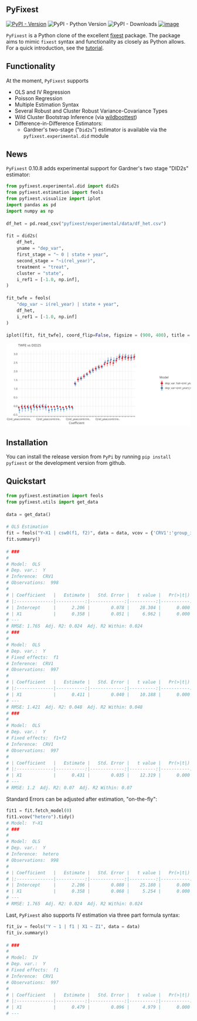 ## PyFixest

[![PyPI - Version](https://img.shields.io/pypi/v/pyfixest.svg)](https://pypi.org/project/pyfixest/)
![PyPI - Python Version](https://img.shields.io/pypi/pyversions/pyfixest.svg)
![PyPI - Downloads](https://img.shields.io/pypi/dm/pyfixest)
[![image](https://codecov.io/gh/s3alfisc/pyfixest/branch/master/graph/badge.svg)](https://codecov.io/gh/s3alfisc/pyfixest)

`PyFixest` is a Python clone of the excellent [fixest](https://github.com/lrberge/fixest) package. The package aims to mimic `fixest` syntax and functionality as closely as Python allows. For a quick introduction, see the [tutorial](https://s3alfisc.github.io/pyfixest/tutorial/).

## Functionality

At the moment, `PyFixest` supports

- OLS and IV Regression
- Poisson Regression
- Multiple Estimation Syntax
- Several Robust and Cluster Robust Variance-Covariance Types
- Wild Cluster Bootstrap Inference (via [wildboottest](https://github.com/s3alfisc/wildboottest))
- Difference-in-Difference Estimators:
  - Gardner's two-stage ("`Did2s`") estimator is available via the `pyfixest.experimental.did` module

## News

`PyFixest` 0.10.8 adds experimental support for Gardner's two stage "DID2s" estimator:

```py
from pyfixest.experimental.did import did2s
from pyfixest.estimation import feols
from pyfixest.visualize import iplot
import pandas as pd
import numpy as np

df_het = pd.read_csv("pyfixest/experimental/data/df_het.csv")

fit = did2s(
    df_het,
    yname = "dep_var",
    first_stage = "~ 0 | state + year",
    second_stage = "~i(rel_year)",
    treatment = "treat",
    cluster = "state",
    i_ref1 = [-1.0, np.inf],
)

fit_twfe = feols(
    "dep_var ~ i(rel_year) | state + year",
    df_het,
    i_ref1 = [-1.0, np.inf]
)

iplot([fit, fit_twfe], coord_flip=False, figsize = (900, 400), title = "TWFE vs DID2S")
```
![](./figures/event_study.svg)

## Installation

You can install the release version from `PyPi` by running `pip install pyfixest` or the development version from github.

## Quickstart

```python
from pyfixest.estimation import feols
from pyfixest.utils import get_data

data = get_data()

# OLS Estimation
fit = feols("Y~X1 | csw0(f1, f2)", data = data, vcov = {'CRV1':'group_id'})
fit.summary()

# ###
#
# Model:  OLS
# Dep. var.:  Y
# Inference:  CRV1
# Observations:  998
#
# | Coefficient   |   Estimate |   Std. Error |   t value |   Pr(>|t|) |   2.5 % |   97.5 % |
# |:--------------|-----------:|-------------:|----------:|-----------:|--------:|---------:|
# | Intercept     |      2.206 |        0.078 |    28.304 |      0.000 |   2.043 |    2.370 |
# | X1            |      0.358 |        0.051 |     6.962 |      0.000 |   0.250 |    0.466 |
# ---
# RMSE: 1.765  Adj. R2: 0.024  Adj. R2 Within: 0.024
# ###
#
# Model:  OLS
# Dep. var.:  Y
# Fixed effects:  f1
# Inference:  CRV1
# Observations:  997
#
# | Coefficient   |   Estimate |   Std. Error |   t value |   Pr(>|t|) |   2.5 % |   97.5 % |
# |:--------------|-----------:|-------------:|----------:|-----------:|--------:|---------:|
# | X1            |      0.411 |        0.040 |    10.188 |      0.000 |   0.326 |    0.495 |
# ---
# RMSE: 1.421  Adj. R2: 0.048  Adj. R2 Within: 0.048
# ###
#
# Model:  OLS
# Dep. var.:  Y
# Fixed effects:  f1+f2
# Inference:  CRV1
# Observations:  997
#
# | Coefficient   |   Estimate |   Std. Error |   t value |   Pr(>|t|) |   2.5 % |   97.5 % |
# |:--------------|-----------:|-------------:|----------:|-----------:|--------:|---------:|
# | X1            |      0.431 |        0.035 |    12.319 |      0.000 |   0.358 |    0.505 |
# ---
# RMSE: 1.2  Adj. R2: 0.07  Adj. R2 Within: 0.07

```

Standard Errors can be adjusted after estimation, "on-the-fly":

```python
fit1 = fit.fetch_model(0)
fit1.vcov("hetero").tidy()
# Model:  Y~X1
# ###
#
# Model:  OLS
# Dep. var.:  Y
# Inference:  hetero
# Observations:  998
#
# | Coefficient   |   Estimate |   Std. Error |   t value |   Pr(>|t|) |   2.5 % |   97.5 % |
# |:--------------|-----------:|-------------:|----------:|-----------:|--------:|---------:|
# | Intercept     |      2.206 |        0.088 |    25.180 |      0.000 |   2.034 |    2.378 |
# | X1            |      0.358 |        0.068 |     5.254 |      0.000 |   0.224 |    0.491 |
# ---
# RMSE: 1.765  Adj. R2: 0.024  Adj. R2 Within: 0.024
```

Last, `PyFixest` also supports IV estimation via three part formula syntax:

```py
fit_iv = feols("Y ~ 1 | f1 | X1 ~ Z1", data = data)
fit_iv.summary()

# ###
#
# Model:  IV
# Dep. var.:  Y
# Fixed effects:  f1
# Inference:  CRV1
# Observations:  997
#
# | Coefficient   |   Estimate |   Std. Error |   t value |   Pr(>|t|) |   2.5 % |   97.5 % |
# |:--------------|-----------:|-------------:|----------:|-----------:|--------:|---------:|
# | X1            |      0.479 |        0.096 |     4.979 |      0.000 |   0.282 |    0.676 |
# ---
```